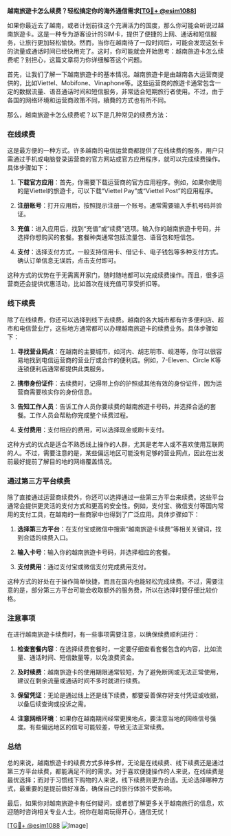 **越南旅遊卡怎么续费？轻松搞定你的海外通信需求[[TG💪+ @esim1088](https://t.me/s/esim1088)]**

如果你最近去了越南，或者计划前往这个充满活力的国度，那么你可能会听说过越南旅遊卡。这是一种专为游客设计的SIM卡，提供了便捷的上网、通话和短信服务，让旅行更加轻松愉快。然而，当你在越南待了一段时间后，可能会发现这张卡的流量或通话时间已经快用完了。这时，你可能就会开始思考：越南旅遊卡怎么续费呢？别担心，这篇文章将为你详细解答这个问题。

首先，让我们了解一下越南旅遊卡的基本情况。越南旅遊卡是由越南各大运营商提供的，比如Viettel、Mobifone、Vinaphone等。这些运营商的旅遊卡通常包含一定的数据流量、语音通话时间和短信服务，非常适合短期旅行者使用。不过，由于各国的网络环境和运营商政策不同，續費的方式也有所不同。

那么，越南旅遊卡怎么续费呢？以下是几种常见的续费方法：

### **在线续费**
这是最方便的一种方式。许多越南的电信运营商都提供了在线续费的服务，用户只需通过手机或电脑登录运营商的官方网站或官方应用程序，就可以完成续费操作。具体步骤如下：

1. **下载官方应用**：首先，你需要下载运营商的官方应用程序。例如，如果你使用的是Viettel的旅遊卡，可以下载“Viettel Pay”或“Viettel Post”的应用程序。
   
2. **注册账号**：打开应用后，按照提示注册一个账号。通常需要输入手机号码并验证。

3. **充值**：进入应用后，找到“充值”或“续费”选项。输入你的越南旅遊卡号码，并选择你想购买的套餐。套餐种类通常包括流量包、语音包和短信包。

4. **支付**：选择支付方式，一般支持信用卡、借记卡、电子钱包等多种支付方式。确认订单信息无误后，点击支付即可。

这种方式的优势在于无需离开家门，随时随地都可以完成续费操作。而且，很多运营商还会提供优惠活动，比如首次在线充值可享受折扣等。

### **线下续费**
除了在线续费，你还可以选择到线下去续费。越南的各大城市都有许多便利店、超市和电信营业厅，这些地方通常都可以办理越南旅遊卡的续费业务。具体步骤如下：

1. **寻找营业网点**：在越南的主要城市，如河内、胡志明市、岘港等，你可以很容易地找到电信运营商的营业厅或合作的便利店。例如，7-Eleven、Circle K等连锁便利店通常都提供此类服务。

2. **携带身份证件**：去续费时，记得带上你的护照或其他有效的身份证件，因为运营商需要核实你的身份信息。

3. **告知工作人员**：告诉工作人员你要续费的越南旅遊卡号码，并选择合适的套餐。工作人员会帮助你完成整个续费过程。

4. **支付费用**：支付相应的费用，可以选择现金或刷卡支付。

这种方式的优点是适合不熟悉线上操作的人群，尤其是老年人或不喜欢使用互联网的人。不过，需要注意的是，某些偏远地区可能没有足够的营业网点，因此在出发前最好提前了解目的地的网络覆盖情况。

### **通过第三方平台续费**
除了直接通过运营商续费外，你还可以选择通过一些第三方平台来续费。这些平台通常会提供更灵活的支付方式和更高的安全性。例如，支付宝、微信支付等国内常用的支付工具，在越南的一些商家中也得到了广泛应用。具体步骤如下：

1. **选择第三方平台**：在支付宝或微信中搜索“越南旅遊卡续费”等相关关键词，找到合适的续费入口。

2. **输入卡号**：输入你的越南旅遊卡号码，并选择相应的套餐。

3. **支付费用**：通过支付宝或微信支付完成费用支付。

这种方式的好处在于操作简单快捷，而且在国内也能轻松完成续费。不过，需要注意的是，部分第三方平台可能会收取额外的服务费，所以在选择时要仔细比较价格。

### **注意事项**
在进行越南旅遊卡续费时，有一些事项需要注意，以确保续费顺利进行：

1. **检查套餐内容**：在选择续费套餐时，一定要仔细查看套餐包含的内容，比如流量、通话时间、短信数量等，以免浪费资金。

2. **及时续费**：越南旅遊卡的使用期限通常较短，为了避免断网或无法正常使用，建议在剩余流量或通话时间不多时就进行续费。

3. **保留凭证**：无论是通过线上还是线下续费，都要妥善保存好支付凭证或收据，以备后续查询或投诉之需。

4. **注意网络环境**：如果你在越南期间经常更换地点，要注意当地的网络信号强度。有些偏远地区的信号可能较差，导致无法正常续费。

### **总结**
总的来说，越南旅遊卡的续费方式多种多样，无论是在线续费、线下续费还是通过第三方平台续费，都能满足不同的需求。对于喜欢便捷操作的人来说，在线续费是最优选择；而对于习惯线下购物的人来说，线下续费则更为合适。无论选择哪种方式，最重要的是提前做好准备，确保自己的旅行体验不受影响。

最后，如果你对越南旅遊卡有任何疑问，或者想了解更多关于越南旅行的信息，欢迎随时咨询相关专业人士。祝你在越南玩得开心，通信无忧！

[[TG💪+ @esim1088](https://t.me/s/esim1088) ![Image](https://i.postimg.cc/4NQfJmqS/Snipaste-2025-05-13-00-14-12.png)]